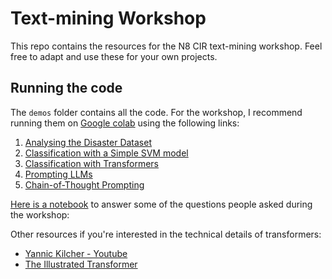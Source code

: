 # Text-mining Workshop
This repo contains the resources for the N8 CIR text-mining workshop. Feel free to adapt and use these for your own projects.

## Running the code

The `demos` folder contains all the code. For the workshop, I recommend running them on [Google colab](https://drive.google.com/drive/folders/11HZfv5ybtjjzXFslhv9Un-fxEfF2T9hs?usp=sharing) using the following links:

1. [Analysing the Disaster Dataset](https://colab.research.google.com/drive/1v7bGzIaPFqN8SC12IyoZMX27_GvI3SDM?usp=sharing)
2. [Classification with a Simple SVM model](https://colab.research.google.com/drive/1L_qranShl7iey6UwUZcqINwRCoJFbT9D?usp=sharing)
3. [Classification with Transformers](https://colab.research.google.com/drive/1wrxRoEQpKRHLfI_J2Wkgj8HHn2QZsUbR?usp=sharing)
4. [Prompting LLMs](https://colab.research.google.com/drive/1w7DksF3mh-rZuelR2_lrhZBBS5w7FQEO?usp=drive_link)
5. [Chain-of-Thought Prompting](https://colab.research.google.com/drive/1bUUA6IxY26NSkOHK1x7HSz8ZoI1kRoLy?usp=sharing)

[Here is a notebook](https://colab.research.google.com/drive/1TA2V7M37TeNXou26dYBz2q9vTGK2WlEa?usp=sharing) to answer some of the questions people asked during the workshop: 

Other resources if you're interested in the technical details of transformers:
- [Yannic Kilcher - Youtube](https://www.youtube.com/@YannicKilcher)
- [The Illustrated Transformer](https://jalammar.github.io/illustrated-transformer/)
